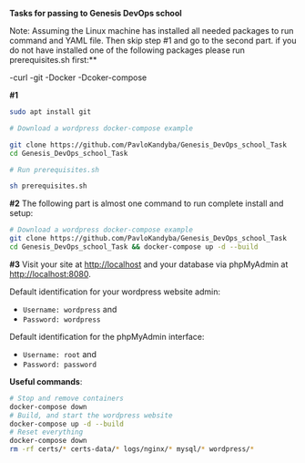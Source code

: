 **Tasks for passing to Genesis DevOps school**

Note: Assuming the Linux machine has installed all needed packages to run command and YAML file.
Then skip step #1 and go to the second part.
if you do not have installed one of the following packages please run prerequisites.sh first:**

-curl
-git
-Docker
-Dcoker-compose

**#1**
``` bash
sudo apt install git

# Download a wordpress docker-compose example

git clone https://github.com/PavloKandyba/Genesis_DevOps_school_Task
cd Genesis_DevOps_school_Task

# Run prerequisites.sh

sh prerequisites.sh
```

**#2**
The following part is almost one command to run complete install and setup:

``` bash
# Download a wordpress docker-compose example
git clone https://github.com/PavloKandyba/Genesis_DevOps_school_Task
cd Genesis_DevOps_school_Task && docker-compose up -d --build
```

**#3**
Visit your site at <http://localhost> and your database via phpMyAdmin
at <http://localhost:8080>.

Default identification for your wordpress website admin:

  - `Username: wordpress` and
  - `Password: wordpress`

Default identification for the phpMyAdmin interface:

  - `Username: root` and
  - `Password: password`




**Useful commands**:

``` bash
# Stop and remove containers
docker-compose down
# Build, and start the wordpress website
docker-compose up -d --build
# Reset everything
docker-compose down
rm -rf certs/* certs-data/* logs/nginx/* mysql/* wordpress/*
```


